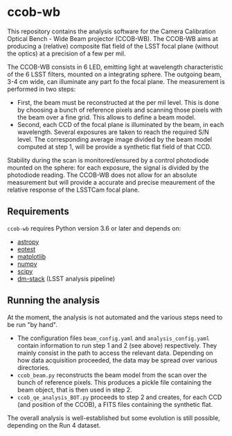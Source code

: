 # ccob-wb

This repository contains the analysis software for the Camera Calibration Optical Bench - Wide Beam projector (CCOB-WB). The CCOB-WB aims at producing a (relative) composite flat field of the LSST focal plane (without the optics) at a precision of a few per mil. 

The CCOB-WB consists in 6 LED, emitting light at  wavelength characteristic of the 6 LSST filters, mounted on a integrating sphere. The outgoing beam, 3-4 cm wide, can illuminate any part fo the focal plane. The measurement is performed in two steps:

- First, the beam must be reconstructed at the per mil level. This is done by choosing a bunch of reference pixels and scanning those pixels with the beam over a fine grid. This allows to define a beam model. 
- Second, each CCD of the focal plane is illuminated by the beam, in each wavelength. Several exposures are taken to reach the required S/N level. The corresponding average image divided by the beam model computed at step 1, will be provide a synthetic flat field of that CCD. 

Stability during the scan is monitored/ensured by a control photodiode mounted on the sphere: for each exposure, the signal is divided by the photodiode reading. The CCOB-WB does not allow for an absolute measurement but will provide a accurate and precise meaurement of the relative response of the LSSTCam focal plane.

## Requirements

`ccob-wb` requires Python version 3.6 or later and depends on:

- [astropy](https://www.astropy.org/) 
- [eotest](https://github.com/lsst-camera-dh/eotest)
- [matplotlib](https://matplotlib.org/)
- [numpy](http://www.numpy.org/)
- [scipy](http://www.scipy.org/)
- [dm-stack](https://pipelines.lsst.io/) (LSST analysis pipeline)


## Running the analysis

At the moment, the analysis is not automated and the various steps need to be run "by hand". 

- The configuration files `beam_config.yaml` and `analysis_config.yaml` contain information to run step 1 and 2 (see above) respectively. They mainly consist in the path to access the relevant data. Depending on how data acquisition proceeded, the data may be spread over various directories. 
- `ccob_beam.py` reconstructs the beam model from the scan over the bunch of reference pixels. This produces a pickle file containing the beam object, that is then used in step 2.
- `ccob_qe_analysis_BOT.py` proceeds to step 2 and creates, for each CCD (and position of the CCOB), a FITS files containing the synthetic flat. 

The overall analysis is well-established but some evolution is still possible, depending on the Run 4 dataset.
